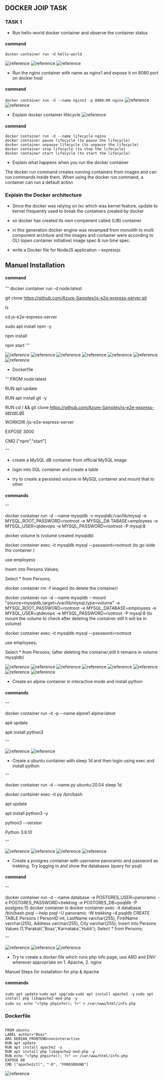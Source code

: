 DOCKER JOIP TASK
-----------------

### TASK 1

* Run hello-world docker container and observe the container status

#### command

`docker container run -d hello-world`


![reference](./images/1.png)
![reference](./images/2.png)
![reference](./images/3.png)


* Run the nginx container with name as nginx1 and expose it 
on 8080 port on docker host

#### command
`docker container run -d --name nginx3 -p 8080:80 nginx`
![reference](./images/4.png)
![reference](./images/5.png)

* Explain docker container lifecycle
![reference](./images/6.png)
#### command
 ```
docker container run -d --name lifecycle nginx
docker container pause lifecycle (to pause the lifecycle)
docker container unpause lifecycle (to unpause the lifecycle)
docker container stop lifecycle (to stop the lifecycle)
docker container start lifecycle (to start the lifecycle)

```
* Explain what happens when you run the docker container

The docker run command creates running containers from images and can run commands inside them. When using the docker run command, a container can run a default action 

### Explain the Docker architecture

* Since the docker was relying on lxc which was kernel feature, update to kernel frequently used to break the containers created by docker 
* so docker has created its own compenent called (LIB) container 
* in this generation docker engine was revamped from monolith to multi component architure and the images and container were according to OLI (open container initiative) image spec & run time spec.

* write a Docker file for NodeJS application – expressjs

 Manuel Installation 
---------------------
#### command

'''
docker container run -d node:latest

git clone https://github.com/Azure-Samples/js-e2e-express-server.git 

ls 

cd js-e2e-express-server

sudo apt install npm -y

npm install

npm start 
'''

![reference](./images/7.png)
![reference](./images/8.png)
![reference](./images/9.png)
![reference](./images/10.png)
![reference](./images/11.png)
![reference](./images/12.png)
![reference](./images/13.png)

* Dockerfile

'''
FROM node:latest

RUN apt update

RUN apt install git -y

RUN cd / && git clone https://github.com/Azure-Samples/js-e2e-express-server.git

WORKDIR /js-e2e-express-server

EXPOSE 3000

CMD ["npm","start"]

'''

* create a MySQL dB container from official MySQL image

* login into SQL container and create a table 

* try to create a persisted volume in MySQL container and 
mount that to other

#### commands

'''
 
docker container run -d --name mysqldb -v mysqldb:/var/lib/mysql -e MYSQL_ROOT_PASSWORD=rootroot -e MYSQL_DA
TABASE=employees -e MYSQL_USER=qtdevops -e MYSQL_PASSWORD=rootroot -P mysql:8

docker volume ls (volume created mysqldb)

docker container exec -it mysqldb mysql --password=rootroot (to go iside the container )

use employess 

Insert into Persons Values;

 Select * from Persons;

 docker container rm -f imageid (to delete the container)

  docker container run -d --name mysqldb --mount "source=mysqldb,target=/var/lib/mysql,type=volume" -e MYSQL_ROOT_PASSWORD=rootroot -e MYSQL_DATABASE=employees -e MYSQL_USER=qtdevops -e MYSQL_PASSWORD=rootroot -P mysql:8 (to mount the volume to check after deleting the container still it will be in volume)

docker container exec -it mysqldb mysql --password=rootroot

use employees;

Select * from Persons; (after deleting the container,still it remains in volume mysqldb)

![reference](./images/14.png)
![reference](./images/15.png)
![reference](./images/16.png)
![reference](./images/17.png)
![reference](./images/18.png)
![reference](./images/19.png)
![reference](./images/20.png)
![reference](./images/21.png)

* Create an alpine container in interactive mode and install 
python

#### commands

 '''

  docker container run -it -p --name alpine1 alpine:latest

  apk update 

  apk install python3

  '''

  ![reference](./images/22.png)
  ![reference](./images/23.png)

  * Create a ubuntu container with sleep 1d and then login 
using exec and install python

'''

 docker container run -d --name py ubuntu:20.04 sleep 1d

 docker container exec -it py /bin/bash

 apt update

 apt install python3 -y

 python3 --version

 Python 3.8.10

 '''

 ![reference](./images/24.png)
 ![reference](./images/25.png)
 ![reference](./images/26.png)
 ![reference](./images/27.png)

 * Create a postgres container with username panoramic and 
password as trekking. Try logging in and show the 
databases (query for psql)

#### command

'''

 docker container run -d --name database -e POSTGRES_USER=panoramic -e POSTGRES_PASSWORD=trekking -e POSTGRES_DB=psqldb -P postgres:15
 docker container ls
 docker container exec -it databasw /bin/bash
 psql --help
 psql -U panoramic -W  trekking -d psqldb
  CREATE TABLE Persons (
    PersonID int,
    LastName varchar(255),
    FirstName varchar(255),
    Address varchar(255),
    City varchar(255);
    Insert into Persons Values (1,'Parakati','Boaz','Karnataka','Hubli');
    Select * from Persons;

'''

![reference](./images/28.png)
![reference](./images/29.png)
![reference](./images/30.png)

* Try to create a docker file which runs php info page, use ARG
and ENV wherever appropriate on 1. Apache, 2. nginx

Manuel Steps for installation for php & Apache

#### commands

`sudo apt update`
`sudo apt upgrade` 
`sudo apt install apache2 -y`
`sudo apt install php libapache2-mod-php -y`   
`sudo su`
` echo "<?php phpinfo(); ?>" > /var/www/html/info.php`

### Dockerfile 

```

FROM ubuntu
LABEL author="Boaz"
ARG DEBIAN_FRONTEND=noninteractive
RUN apt update 
RUN apt install apache2 -y
RUN apt install php libapache2-mod-php -y
RUN echo "<?php phpinfo(); ?>" >> /var/www/html/info.php
EXPOSE 80
CMD ["apache2ctl", "-D", "FOREGROUND"]

```

![reference](./images/31.png)






